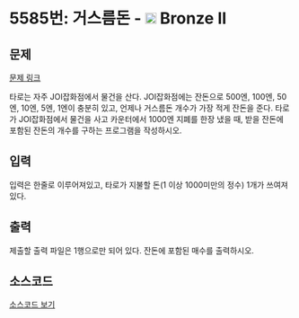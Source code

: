 # 5585번: 거스름돈 - <img src="https://static.solved.ac/tier_small/4.svg" style="height:20px" /> Bronze II

<!-- performance -->

<!-- 문제 제출 후 깃허브에 푸시를 했을 때 제출한 코드의 성능이 입력될 공간입니다.-->

<!-- end -->

## 문제

[문제 링크](https://boj.kr/5585)


<p>타로는 자주 JOI잡화점에서 물건을 산다. JOI잡화점에는 잔돈으로 500엔, 100엔, 50엔, 10엔, 5엔, 1엔이 충분히 있고, 언제나 거스름돈 개수가 가장 적게 잔돈을 준다. 타로가 JOI잡화점에서 물건을 사고 카운터에서 1000엔 지폐를 한장 냈을 때, 받을 잔돈에 포함된 잔돈의 개수를 구하는 프로그램을 작성하시오.</p>



## 입력


<p>입력은 한줄로 이루어져있고, 타로가 지불할 돈(1&nbsp;이상 1000미만의 정수)&nbsp;1개가&nbsp;쓰여져있다.</p>



## 출력


<p>제출할 출력 파일은 1행으로만 되어 있다. 잔돈에 포함된 매수를 출력하시오.</p>



## 소스코드

[소스코드 보기](거스름돈.py)